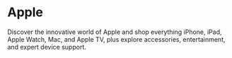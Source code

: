# Apple
Discover the innovative world of Apple and shop everything iPhone, iPad, Apple Watch, Mac, and Apple TV, plus explore accessories, entertainment, and expert device support.
